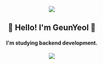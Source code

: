 <div align="center">
<img src="https://capsule-render.vercel.app/api?type=waving&color=0:abe3e3,100:caeded&height=180&section=header&text=Welcome-nl-hi&fontSize=32&animation=fadeln&fontAlignY=36&fontColor=ffffff" />

  <h2>👋 Hello! I'm GeunYeol 👋</h3>

  <h4>I'm studying backend development.</h4>

<img src="https://img.shields.io/badge/Java-007396?style=flat-square&logo=Java&logoColor=white"/>

</div>
